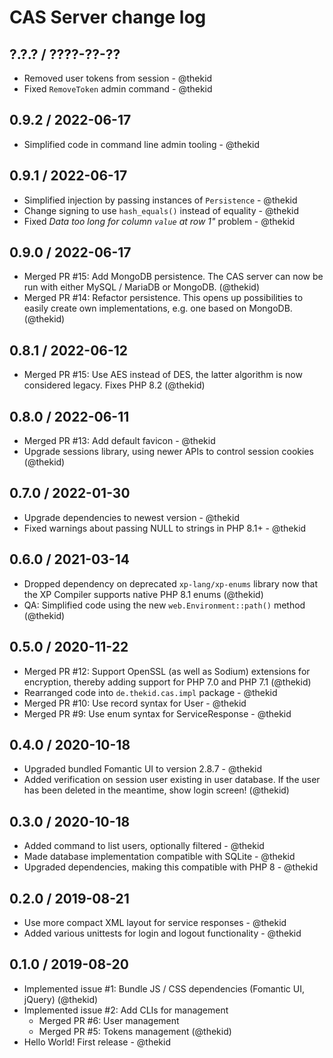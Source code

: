 CAS Server change log
=====================

## ?.?.? / ????-??-??

* Removed user tokens from session - @thekid
* Fixed `RemoveToken` admin command - @thekid

## 0.9.2 / 2022-06-17

* Simplified code in command line admin tooling - @thekid 

## 0.9.1 / 2022-06-17

* Simplified injection by passing instances of `Persistence` - @thekid
* Change signing to use `hash_equals()` instead of equality - @thekid
* Fixed *Data too long for column `value` at row 1"* problem - @thekid

## 0.9.0 / 2022-06-17

* Merged PR #15: Add MongoDB persistence. The CAS server can now be run
  with either MySQL / MariaDB or MongoDB.
  (@thekid)
* Merged PR #14: Refactor persistence. This opens up possibilities to
  easily create own implementations, e.g. one based on MongoDB.
  (@thekid)

## 0.8.1 / 2022-06-12

* Merged PR #15: Use AES instead of DES, the latter algorithm is now
  considered legacy. Fixes PHP 8.2
  (@thekid)

## 0.8.0 / 2022-06-11

* Merged PR #13: Add default favicon - @thekid
* Upgrade sessions library, using newer APIs to control session cookies
  (@thekid)

## 0.7.0 / 2022-01-30

* Upgrade dependencies to newest version - @thekid
* Fixed warnings about passing NULL to strings in PHP 8.1+ - @thekid

## 0.6.0 / 2021-03-14

* Dropped dependency on deprecated `xp-lang/xp-enums` library now that
  the XP Compiler supports native PHP 8.1 enums
  (@thekid)
* QA: Simplified code using the new `web.Environment::path()` method
  (@thekid)

## 0.5.0 / 2020-11-22

* Merged PR #12: Support OpenSSL (as well as Sodium) extensions for
  encryption, thereby adding support for PHP 7.0 and PHP 7.1
  (@thekid)
* Rearranged code into `de.thekid.cas.impl` package - @thekid
* Merged PR #10: Use record syntax for User - @thekid
* Merged PR #9: Use enum syntax for ServiceResponse - @thekid

## 0.4.0 / 2020-10-18

* Upgraded bundled Fomantic UI to version 2.8.7 - @thekid
* Added verification on session user existing in user database. If the
  user has been deleted in the meantime, show login screen!
  (@thekid)

## 0.3.0 / 2020-10-18

* Added command to list users, optionally filtered - @thekid
* Made database implementation compatible with SQLite - @thekid
* Upgraded dependencies, making this compatible with PHP 8 - @thekid

## 0.2.0 / 2019-08-21

* Use more compact XML layout for service responses - @thekid
* Added various unittests for login and logout functionality - @thekid

## 0.1.0 / 2019-08-20

* Implemented issue #1: Bundle JS / CSS dependencies (Fomantic UI, jQuery)
  (@thekid)
* Implemented issue #2: Add CLIs for management
  - Merged PR #6: User management
  - Merged PR #5: Tokens management
  (@thekid)
* Hello World! First release - @thekid